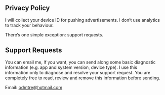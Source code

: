 ## Privacy Policy
I will collect your device ID for pushing advertisements. I don’t use analytics to track your behaviour.

There’s one simple exception: support requests.

## Support Requests
You can email me, If you want, you can send along some basic diagnostic information (e.g. app and system version, device type). I use this information only to diagnose and resolve your support request. You are completely free to read, review and remove this information before sending.

Email: odmtre@hotmail.com
